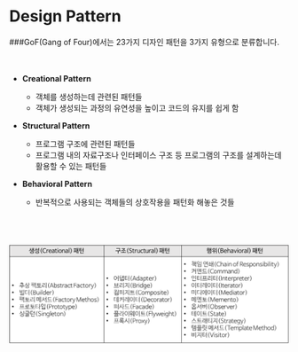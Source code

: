# Design Pattern

###GoF(Gang of Four)에서는 23가지 디자인 패턴을 3가지 유형으로 분류합니다.


　

* **Creational Pattern**
    * 객체를 생성하는데 관련된 패턴들
    * 객체가 생성되는 과정의 유연성을 높이고 코드의 유지를 쉽게 함  
    

* **Structural Pattern**
    * 프로그램 구조에 관련된 패턴들
    * 프로그램 내의 자료구조나 인터페이스 구조 등 프로그램의 구조를 설계하는데 활용할 수 있는 패턴들


* **Behavioral Pattern**
    * 반복적으로 사용되는 객체들의 상호작용을 패턴화 해놓은 것들
    
　

　
![](types-of-designpattern.png)
